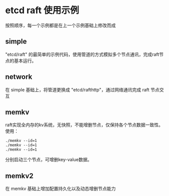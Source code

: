 
# etcd raft 使用示例

按照顺序，每一个示例都是在上一个示例基础上修改而成

## simple

"etcd/raft" 的最简单的示例代码，使用管道的方式模拟多个节点通讯，完成raft节点的基本运行。

## network

在 simple 基础上，将管道更换成 "etcd/rafthttp"，通过网络通讯完成 raft 节点交互

## memkv

raft实现全内存的kv系统，无快照，不能增删节点，仅保持各个节点数据一致性。
使用：
```
./memkv --id=1
./memkv --id=1
./memkv --id=1
```
分别启动三个节点，可增删key-value数据。

## memkv2

在 memkv 基础上增加配置持久化以及动态增删节点能力
